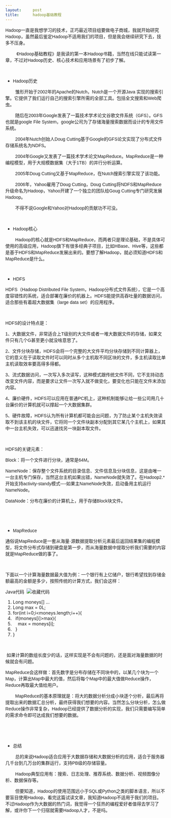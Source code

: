 ```yaml
---
layout:     post
title:      hadoop基础教程
---
```

<div id="article_content" class="article_content clearfix csdn-tracking-statistics" data-pid="blog" data-mod="popu_307" data-dsm="post">
								            <link rel="stylesheet" href="https://csdnimg.cn/release/phoenix/template/css/ck_htmledit_views-f76675cdea.css">
						<div class="htmledit_views" id="content_views">
                
<span style="font-family:'Microsoft YaHei', '微软雅黑', SimHei, tahoma, arial, helvetica, sans-serif;">Hadoop一直是我想学习的技术，正巧最近项目组要做电子商城，我就开始研究Hadoop，虽然最后鉴定Hadoop不适用我们的项目，但是我会继续研究下去，技多不压身。</span>
<p><span style="font-family:'Microsoft YaHei', '微软雅黑', SimHei, tahoma, arial, helvetica, sans-serif;">         《Hadoop基础教程》是我读的第一本Hadoop书籍，当然在线只能试读第一章，不过对Hadoop历史、核心技术和应用场景有了初步了解。</span></p>
<p> </p>
<ul><li><span style="font-family:'Microsoft YaHei', '微软雅黑', SimHei, tahoma, arial, helvetica, sans-serif;">Hadoop历史</span></li></ul><p><span style="font-family:'Microsoft YaHei', '微软雅黑', SimHei, tahoma, arial, helvetica, sans-serif;">        雏形开始于2002年的Apache的Nutch，Nutch是一个开源Java 实现的搜索引擎。它提供了我们运行自己的搜索引擎所需的全部工具。包括全文搜索和Web爬虫。</span></p>
<p><span style="font-family:'Microsoft YaHei', '微软雅黑', SimHei, tahoma, arial, helvetica, sans-serif;">        随后在2003年Google发表了一篇技术学术论文谷歌文件系统（GFS）。GFS也就是google File System，google公司为了存储海量搜索数据而设计的专用文件系统。</span></p>
<p><span style="font-family:'Microsoft YaHei', '微软雅黑', SimHei, tahoma, arial, helvetica, sans-serif;">        2004年Nutch创始人Doug Cutting基于Google的GFS论文实现了分布式文件存储系统名为NDFS。</span></p>
<p><span style="font-family:'Microsoft YaHei', '微软雅黑', SimHei, tahoma, arial, helvetica, sans-serif;">        2004年Google又发表了一篇技术学术论文MapReduce。MapReduce是一种编程模型，用于大规模数据集（大于1TB）的并行分析运算。</span></p>
<p><span style="font-family:'Microsoft YaHei', '微软雅黑', SimHei, tahoma, arial, helvetica, sans-serif;">        2005年Doug Cutting又基于MapReduce，在Nutch搜索引擎实现了该功能。</span></p>
<p><span style="font-family:'Microsoft YaHei', '微软雅黑', SimHei, tahoma, arial, helvetica, sans-serif;">        2006年，Yahoo雇用了Doug Cutting，Doug Cutting将NDFS和MapReduce升级命名为Hadoop，Yahoo开建了一个独立的团队给Goug Cutting专门研究发展Hadoop。</span></p>
<p><span style="font-family:'Microsoft YaHei', '微软雅黑', SimHei, tahoma, arial, helvetica, sans-serif;">        不得不说Google和Yahoo对Hadoop的贡献功不可没。</span></p>
<p> </p>
<ul><li><span style="font-family:'Microsoft YaHei', '微软雅黑', SimHei, tahoma, arial, helvetica, sans-serif;">Hadoop核心</span></li></ul><p><span style="font-family:'Microsoft YaHei', '微软雅黑', SimHei, tahoma, arial, helvetica, sans-serif;">        Hadoop的核心就是HDFS和MapReduce，而两者只是理论基础，不是具体可使用的高级应用，Hadoop旗下有很多经典子项目，比如HBase、Hive等，这些都是基于HDFS和MapReduce发展出来的。要想了解Hadoop，就必须知道HDFS和MapReduce是什么。</span></p>
<p> </p>
<ul><li><span style="font-family:'Microsoft YaHei', '微软雅黑', SimHei, tahoma, arial, helvetica, sans-serif;">HDFS</span></li></ul><p><span style="font-family:'Microsoft YaHei', '微软雅黑', SimHei, tahoma, arial, helvetica, sans-serif;">HDFS（Hadoop Distributed File System，Hadoop分布式文件系统），它是一个高度容错性的系统，适合部署在廉价的机器上。HDFS能提供高吞吐量的数据访问，适合那些有着超大数据集（large data set）的应用程序。</span></p>
<p> </p>
<p><span style="font-family:'Microsoft YaHei', '微软雅黑', SimHei, tahoma, arial, helvetica, sans-serif;">HDFS的设计特点是：</span></p>
<p><span style="font-family:'Microsoft YaHei', '微软雅黑', SimHei, tahoma, arial, helvetica, sans-serif;">1、大数据文件，非常适合上T级别的大文件或者一堆大数据文件的存储，如果文件只有几个G甚至更小就没啥意思了。</span></p>
<p><span style="font-family:'Microsoft YaHei', '微软雅黑', SimHei, tahoma, arial, helvetica, sans-serif;">2、文件分块存储，HDFS会将一个完整的大文件平均分块存储到不同计算器上，它的意义在于读取文件时可以同时从多个主机取不同区块的文件，多主机读取比单主机读取效率要高得多得都。</span></p>
<p><span style="font-family:'Microsoft YaHei', '微软雅黑', SimHei, tahoma, arial, helvetica, sans-serif;">3、流式数据访问，一次写入多次读写，这种模式跟传统文件不同，它不支持动态改变文件内容，而是要求让文件一次写入就不做变化，要变化也只能在文件末添加内容。</span></p>
<p><span style="font-family:'Microsoft YaHei', '微软雅黑', SimHei, tahoma, arial, helvetica, sans-serif;">4、廉价硬件，HDFS可以应用在普通PC机上，这种机制能够让给一些公司用几十台廉价的计算机就可以撑起一个大数据集群。</span></p>
<p><span style="font-family:'Microsoft YaHei', '微软雅黑', SimHei, tahoma, arial, helvetica, sans-serif;">5、硬件故障，HDFS认为所有计算机都可能会出问题，为了防止某个主机失效读取不到该主机的块文件，它将同一个文件块副本分配到其它某几个主机上，如果其中一台主机失效，可以迅速找另一块副本取文件。</span></p>
<p> </p>
<p><span style="font-family:'Microsoft YaHei', '微软雅黑', SimHei, tahoma, arial, helvetica, sans-serif;">HDFS的关键元素：</span></p>
<p><span style="font-family:'Microsoft YaHei', '微软雅黑', SimHei, tahoma, arial, helvetica, sans-serif;">Block：将一个文件进行分块，通常是64M。</span></p>
<p><span style="font-family:'Microsoft YaHei', '微软雅黑', SimHei, tahoma, arial, helvetica, sans-serif;">NameNode：保存整个文件系统的目录信息、文件信息及分块信息，这是由唯一一台主机专门保存，当然这台主机如果出错，NameNode就失效了。在Hadoop2.*开始支持activity-standy模式----如果主NameNode失效，启动备用主机运行NameNode。</span></p>
<p><span style="font-family:'Microsoft YaHei', '微软雅黑', SimHei, tahoma, arial, helvetica, sans-serif;">DataNode：分布在廉价的计算机上，用于存储Block块文件。</span></p>
<p><span style="font-family:'Microsoft YaHei', '微软雅黑', SimHei, tahoma, arial, helvetica, sans-serif;"><img alt="" src="http://dl2.iteye.com/upload/attachment/0099/4698/4bd65132-5351-38d9-91f3-351b3625f77b.jpg"></span><br><span style="font-family:'Microsoft YaHei', '微软雅黑', SimHei, tahoma, arial, helvetica, sans-serif;"> </span></p>
<p> </p>
<ul><li><span style="font-family:'Microsoft YaHei', '微软雅黑', SimHei, tahoma, arial, helvetica, sans-serif;">MapReduce</span></li></ul><p><span style="font-family:'Microsoft YaHei', '微软雅黑', SimHei, tahoma, arial, helvetica, sans-serif;">通俗说MapReduce是一套从海量·源数据提取分析元素最后返回结果集的编程模型，将文件分布式存储到硬盘是第一步，而从海量数据中提取分析我们需要的内容就是MapReduce做的事了。</span></p>
<p> </p>
<p><span style="font-family:'Microsoft YaHei', '微软雅黑', SimHei, tahoma, arial, helvetica, sans-serif;">下面以一个计算海量数据最大值为例：一个银行有上亿储户，银行希望找到存储金额最高的金额是多少，按照传统的计算方式，我们会这样：</span></p>
<div class="dp-highlighter">
<div class="bar">
<div class="tools">Java代码  <a title="收藏这段代码"><img class="star" src="http://blessht.iteye.com/images/icon_star.png" alt="收藏代码"></a></div>
</div>
<ol start="1" class="dp-j"><li><span><span>Long moneys[] ...  </span></span></li><li><span>Long max = 0L;  </span></li><li><span><span class="keyword">for</span><span>(</span><span class="keyword">int</span><span> i=</span><span class="number">0</span><span>;i&lt;moneys.length;i++){  </span></span></li><li><span>  <span class="keyword">if</span><span>(moneys[i]&gt;max){  </span></span></li><li><span>    max = moneys[i];  </span></li><li><span>  }  </span></li><li><span>}  </span></li></ol></div>
<p> </p>
<p><span style="font-family:'Microsoft YaHei', '微软雅黑', SimHei, tahoma, arial, helvetica, sans-serif;"> 如果计算的数组长度少的话，这样实现是不会有问题的，还是面对海量数据的时候就会有问题。</span></p>
<p><span style="font-family:'Microsoft YaHei', '微软雅黑', SimHei, tahoma, arial, helvetica, sans-serif;">MapReduce会这样做：首先数字是分布存储在不同块中的，以某几个块为一个Map，计算出Map中最大的值，然后将每个Map中的最大值做Reduce操作，Reduce再取最大值给用户。</span></p>
<p><span style="font-family:'Microsoft YaHei', '微软雅黑', SimHei, tahoma, arial, helvetica, sans-serif;"><img alt="" src="http://dl2.iteye.com/upload/attachment/0099/4705/4c674209-2c2a-3f67-ad07-8b24a4cdd205.jpg"></span><br><span style="font-family:'Microsoft YaHei', '微软雅黑', SimHei, tahoma, arial, helvetica, sans-serif;">        MapReduce的基本原理就是：将大的数据分析分成小块逐个分析，最后再将提取出来的数据汇总分析，最终获得我们想要的内容。当然怎么分块分析，怎么做Reduce操作非常复杂，Hadoop已经提供了数据分析的实现，我们只需要编写简单的需求命令即可达成我们想要的数据。</span></p>
<p> </p>
<p> </p>
<ul><li><span style="font-family:'Microsoft YaHei', '微软雅黑', SimHei, tahoma, arial, helvetica, sans-serif;">总结</span></li></ul><p><span style="font-family:'Microsoft YaHei', '微软雅黑', SimHei, tahoma, arial, helvetica, sans-serif;">        总的来说Hadoop适合应用于大数据存储和大数据分析的应用，适合于服务器几千台到几万台的集群运行，支持PB级的存储容量。</span></p>
<p><span style="font-family:'Microsoft YaHei', '微软雅黑', SimHei, tahoma, arial, helvetica, sans-serif;">        Hadoop典型应用有：搜索、日志处理、推荐系统、数据分析、视频图像分析、数据保存等。</span></p>
<p><span style="font-family:'Microsoft YaHei', '微软雅黑', SimHei, tahoma, arial, helvetica, sans-serif;">        但要知道，Hadoop的使用范围远小于SQL或Python之类的脚本语言，所以不要盲目使用Hadoop，看完这篇试读文章，我知道Hadoop不适用于我们的项目。不过Hadoop作为大数据的热门词，我觉得一个狂热的编程爱好者值得去学习了解，或许你下一个归宿就需要Hadoop人才，不是吗。</span></p>
            </div>
                </div>
